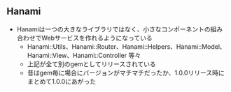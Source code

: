 ## Hanami

* Hanamiは一つの大きなライブラリではなく、小さなコンポーネントの組み合わせでWebサービスを作れるようになっている
  * Hanami::Utils、Hanami::Router、Hanami::Helpers、Hanami::Model、Hanami::View、Hanami::Controller 等々
  * 上記が全て別のgemとしてリリースされている
  * 昔はgem毎に場合にバージョンがマチマチだったか、1.0.0リリース時にまとめて1.0.0にあがった
